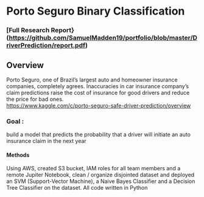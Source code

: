 # Porto Seguro Binary Classification

### [Full Research Report}(https://github.com/SamuelMadden19/portfolio/blob/master/DriverPrediction/report.pdf)

## Overview
Porto Seguro, one of Brazil’s largest auto and homeowner insurance companies, 
completely agrees. Inaccuracies in car insurance company’s claim predictions raise the cost of 
insurance for good drivers and reduce the price for bad ones.<br>
https://www.kaggle.com/c/porto-seguro-safe-driver-prediction/overview
</br>
### Goal :
build a model that predicts the probability that a driver will initiate an auto insurance claim in the next year
#### Methods
Using AWS, created S3 bucket, IAM roles for all team members and a remote Jupiter Notebook, 
clean / organize disjointed dataset and deployed an SVM (Support-Vector Machine), 
a Naive Bayes Classifier and a Decision Tree Classifier on the dataset. All code written in Python
